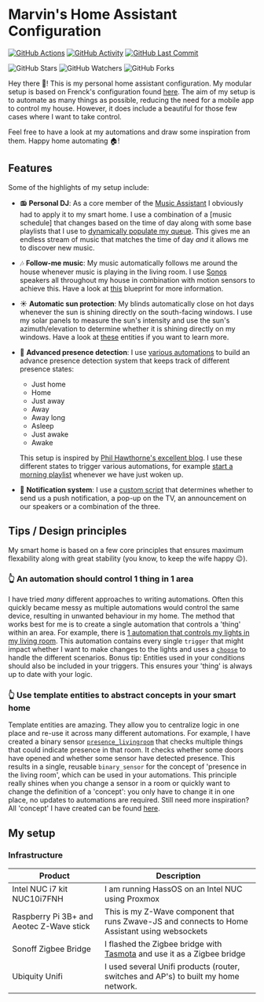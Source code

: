 # Marvin's Home Assistant Configuration
[![GitHub Actions][actions-shield]][actions]
[![GitHub Activity][commits-shield]][commits]
[![GitHub Last Commit][last-commit-shield]][commits]

![GitHub Stars][stars-shield]
![GitHub Watchers][watchers-shield]
![GitHub Forks][forks-shield]

Hey there 👋!
This is my personal home assistant configuration. My modular setup is based on Frenck's configuration found [here](https://github.com/frenck/home-assistant-config). The aim of my setup is to automate as many things as possible, reducing the need for a mobile app to control my house. However, it does include a beautiful for those few cases where I want to take control. 

Feel free to have a look at my automations and draw some inspiration from them. Happy home automating :house:! 

## Features
Some of the highlights of my setup include:
- 📻 **Personal DJ**: As a core member of the [Music Assistant](https://music-assistant.io/) I obviously had to apply it to my smart home. I use a combination of a [music schedule] that changes based on the time of day along with some base playlists that I use to [dynamically populate my queue](https://github.com/MarvinSchenkel/home-assistant-config/blob/master/automations/house/populate_music_queue.yaml). This gives me an endless stream of music that matches the time of day _and_ it allows me to discover new music.
- 🎶 **Follow-me music**: My music automatically follows me around the house whenever music is playing in the living room. I use [Sonos](https://www.sonos.com) speakers all throughout my house in combination with motion sensors to achieve this. Have a look at [this](./blueprints/automation/motion_group_sonos.yaml) blueprint for more information.
- :sunny: **Automatic sun protection**: My blinds automatically close on hot days whenever the sun is shining directly on the south-facing windows. I use my solar panels to measure the sun's intensity and use the sun's azimuth/elevation to determine whether it is shining directly on my windows. Have a look at [these](./entities/templates/binary_sensors/sun) entities if you want to learn more.
- :busts_in_silhouette: **Advanced presence detection**: I use [various automations](./automations/presence) to build an advance presence detection system that keeps track of different presence states:
    - Just home
    - Home
    - Just away
    - Away
    - Away long
    - Asleep
    - Just awake
    - Awake

  This setup is inspired by [Phil Hawthorne's excellent blog](https://philhawthorne.com/making-home-assistants-presence-detection-not-so-binary/). I use these different states to trigger various automations, for example [start a morning playlist](./automations/areas/bathroom/play_music.yaml) whenever we have just woken up.
- 📢 **Notification system**: I use a [custom script](./scripts/send_notification.yaml) that determines whether to send us a push notification, a pop-up on the TV, an announcement on our speakers or a combination of the three.

## Tips / Design principles
My smart home is based on a few core principles that ensures maximum flexability along with great stability (you know, to keep the wife happy 😉).

### 👆 An automation should control 1 thing in 1 area
I have tried *many* different approaches to writing automations. Often this quickly became messy as multiple automations would control the same device, resulting in unwanted behaviour in my home. The method that works best for me is to create a single automation that controls a 'thing' within an area. For example, there is [1 automation that controls my lights in my living room](./automations/areas/livingroom/lights.yaml). This automation contains every single `trigger` that might impact whether I want to make changes to the lights and uses a [`choose`](https://www.home-assistant.io/docs/scripts/#choose-a-group-of-actions) to handle the different scenarios. Bonus tip: Entities used in your conditions should also be included in your triggers. This ensures your 'thing' is always up to date with your logic.

### 👆 Use template entities to abstract concepts in your smart home
Template entities are amazing. They allow you to centralize logic in one place and re-use it across many different automations. For example, I have created a binary sensor [`presence_livingroom`](./entities/templates/binary_sensors/presence/presence_livingroom.yaml) that checks multiple things that could indicate presence in that room. It checks whether some doors have opened and whether some sensor have detected presence. This results in a single, reusable `binary_sensor` for the concept of 'presence in the living room', which can be used in your automations. This principle really shines when you change a sensor in a room or quickly want to change the definition of a 'concept': you only have to change it in one place, no updates to automations are required. Still need more inspiration? All 'concept' I have created can be found [here](./entities/templates/).

## My setup
### Infrastructure
| Product | Description |
| -- | -- |
| Intel NUC i7 kit NUC10i7FNH | I am running HassOS on an Intel NUC using Proxmox |
| Raspberry Pi 3B+ and Aeotec Z-Wave stick | This is my Z-Wave component that runs Zwave-JS and connects to Home Assistant using websockets |
| Sonoff Zigbee Bridge | I flashed the Zigbee bridge with [Tasmota](https://www.digiblur.com/2020/07/how-to-use-sonoff-zigbee-bridge-with.html) and use it as a Zigbee bridge |
| Ubiquity Unifi | I used several Unifi products (router, switches and AP's) to built my home network.

[commits-shield]: https://img.shields.io/github/commit-activity/y/MarvinSchenkel/home-assistant-config.svg
[commits]: https://github.com/MarvinSchenkel/home-assistant-config/commits/master
[last-commit-shield]: https://img.shields.io/github/last-commit/MarvinSchenkel/home-assistant-config.svg
[stars-shield]: https://img.shields.io/github/stars/MarvinSchenkel/home-assistant-config.svg?style=social&label=Stars
[forks-shield]: https://img.shields.io/github/forks/MarvinSchenkel/home-assistant-config.svg?style=social&label=Forks
[watchers-shield]: https://img.shields.io/github/watchers/MarvinSchenkel/home-assistant-config.svg?style=social&label=Watchers
[actions-shield]: https://github.com/MarvinSchenkel/home-assistant-config/workflows/Home%20Assistant%20CI/badge.svg
[actions]: https://github.com/MarvinSchenkel/home-assistant-config/actions